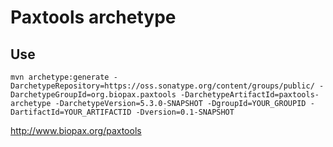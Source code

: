 # Paxtools archetype #

## Use ##

    mvn archetype:generate -DarchetypeRepository=https://oss.sonatype.org/content/groups/public/ -DarchetypeGroupId=org.biopax.paxtools -DarchetypeArtifactId=paxtools-archetype -DarchetypeVersion=5.3.0-SNAPSHOT -DgroupId=YOUR_GROUPID -DartifactId=YOUR_ARTIFACTID -Dversion=0.1-SNAPSHOT

http://www.biopax.org/paxtools


